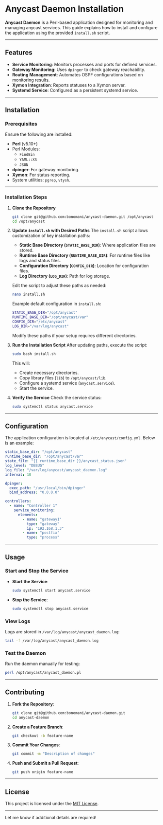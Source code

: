 # Anycast Daemon Installation

**Anycast Daemon** is a Perl-based application designed for monitoring and managing anycast services. This guide explains how to install and configure the application using the provided `install.sh` script.

---

## Features
- **Service Monitoring**: Monitors processes and ports for defined services.
- **Gateway Monitoring**: Uses `dpinger` to check gateway reachability.
- **Routing Management**: Automates OSPF configurations based on monitoring results.
- **Xymon Integration**: Reports statuses to a Xymon server.
- **Systemd Service**: Configured as a persistent systemd service.

---

## Installation

### Prerequisites
Ensure the following are installed:
- **Perl** (v5.10+)
- Perl Modules:
  - `FindBin`
  - `YAML::XS`
  - `JSON`
- **dpinger**: For gateway monitoring.
- **Xymon**: For status reporting.
- System utilities: `pgrep`, `vtysh`.

---

### Installation Steps

1. **Clone the Repository**
   ```bash
   git clone git@github.com:bonomani/anycast-daemon.git /opt/anycast
   cd /opt/anycast
   ```

2. **Update `install.sh` with Desired Paths**
   The `install.sh` script allows customization of key installation paths:
   - **Static Base Directory (`STATIC_BASE_DIR`)**: Where application files are stored.
   - **Runtime Base Directory (`RUNTIME_BASE_DIR`)**: For runtime files like logs and status files.
   - **Configuration Directory (`CONFIG_DIR`)**: Location for configuration files.
   - **Log Directory (`LOG_DIR`)**: Path for log storage.

   Edit the script to adjust these paths as needed:
   ```bash
   nano install.sh
   ```

   Example default configuration in `install.sh`:
   ```bash
   STATIC_BASE_DIR="/opt/anycast"
   RUNTIME_BASE_DIR="/opt/anycast/var"
   CONFIG_DIR="/etc/anycast"
   LOG_DIR="/var/log/anycast"
   ```

   Modify these paths if your setup requires different directories.

3. **Run the Installation Script**
   After updating paths, execute the script:
   ```bash
   sudo bash install.sh
   ```

   This will:
   - Create necessary directories.
   - Copy library files (`lib`) to `/opt/anycast/lib`.
   - Configure a systemd service (`anycast.service`).
   - Start the service.

4. **Verify the Service**
   Check the service status:
   ```bash
   sudo systemctl status anycast.service
   ```

---

## Configuration

The application configuration is located at `/etc/anycast/config.yml`. Below is an example:

```yaml
static_base_dir: "/opt/anycast"
runtime_base_dir: "/opt/anycast/var"
state_file: "{{ runtime_base_dir }}/anycast_status.json"
log_level: "DEBUG"
log_file: "/var/log/anycast/anycast_daemon.log"
interval: 10

dpinger:
  exec_path: "/usr/local/bin/dpinger"
  bind_address: "0.0.0.0"

controllers:
  - name: "Controller 1"
    service_monitoring:
      elements:
        - name: "gateway1"
          type: "gateway"
          ip: "192.168.1.3"
        - name: "postfix"
          type: "process"
```

---

## Usage

### Start and Stop the Service
- **Start the Service**:
  ```bash
  sudo systemctl start anycast.service
  ```
- **Stop the Service**:
  ```bash
  sudo systemctl stop anycast.service
  ```

### View Logs
Logs are stored in `/var/log/anycast/anycast_daemon.log`:
```bash
tail -f /var/log/anycast/anycast_daemon.log
```

### Test the Daemon
Run the daemon manually for testing:
```bash
perl /opt/anycast/anycast_daemon.pl
```

---

## Contributing

1. **Fork the Repository**:
   ```bash
   git clone git@github.com:bonomani/anycast-daemon.git
   cd anycast-daemon
   ```

2. **Create a Feature Branch**:
   ```bash
   git checkout -b feature-name
   ```

3. **Commit Your Changes**:
   ```bash
   git commit -m "Description of changes"
   ```

4. **Push and Submit a Pull Request**:
   ```bash
   git push origin feature-name
   ```

---

## License

This project is licensed under the [MIT License](LICENSE).

---

Let me know if additional details are required!
